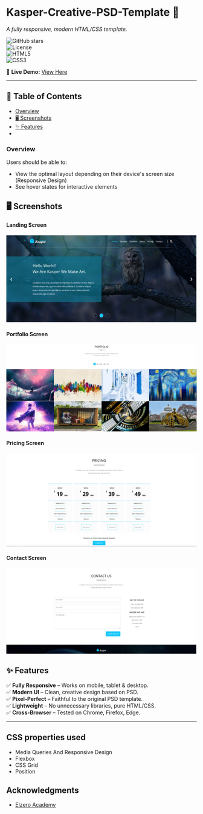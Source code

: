 # **Kasper-Creative-PSD-Template** 🎨  
*A fully responsive, modern HTML/CSS template.*  

![GitHub stars](https://img.shields.io/github/stars/MarwaRabia/Kasper-Creative-PSD-Template?style=social)  
![License](https://img.shields.io/badge/license-MIT-green)  
![HTML5](https://img.shields.io/badge/HTML5-E34F26?logo=html5&logoColor=white)  
![CSS3](https://img.shields.io/badge/CSS3-1572B6?logo=css3&logoColor=white)  

🔗 **Live Demo:** [View Here](https://marwarabia.github.io/Kasper-Creative-PSD-Template/) 

---

## **📌 Table of Contents**  
- [Overview](#overview) 
- [🖥️ Screenshots](#screenshot)
- [✨ Features](#-features) 
-
  
### Overview

Users should be able to:

- View the optimal layout depending on their device's screen size (Responsive Design)
- See hover states for interactive elements

## **🖥️ Screenshots**  

#### Landing Screen 
![Landing Screen](images/screenshots/landing.jpg?raw=true")


#### Portfolio Screen 
![Landing Screen](images/screenshots/portfolio.jpg?raw=true")

#### Pricing Screen 
![Landing Screen](images/screenshots/Pricing.jpg?raw=true")

#### Contact Screen 
![Landing Screen](images/screenshots/Contact.jpg?raw=true")

## **✨ Features**  
✅ **Fully Responsive** – Works on mobile, tablet & desktop.  
✅ **Modern UI** – Clean, creative design based on PSD.  
✅ **Pixel-Perfect** – Faithful to the original PSD template.  
✅ **Lightweight** – No unnecessary libraries, pure HTML/CSS.  
✅ **Cross-Browser** – Tested on Chrome, Firefox, Edge.  

---



## CSS properties used
- Media Queries And Responsive Design
- Flexbox
- CSS Grid
- Position


## Acknowledgments
* [Elzero Academy](https://elzero.org/)
